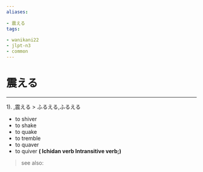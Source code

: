 ```yaml
---
aliases:
    
- 震える
tags:
    
- wanikani22
- jlpt-n3
- common
---
```


# 震える
---
1).
,震える > ふるえる,ふるえる

- to shiver
- to shake
- to quake
- to tremble
- to quaver
- to quiver
**( Ichidan verb Intransitive verb;)**
> see also: 
            